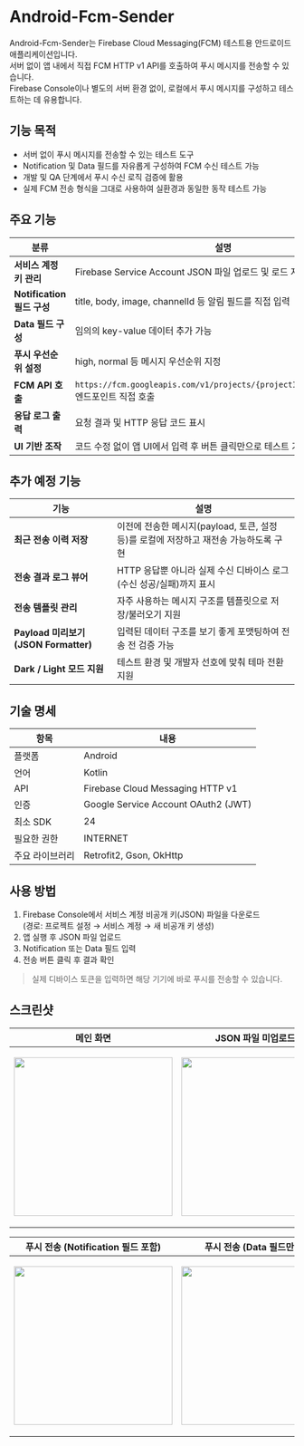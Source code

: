 # Android-Fcm-Sender

Android-Fcm-Sender는 Firebase Cloud Messaging(FCM) 테스트용 안드로이드 애플리케이션입니다.  
서버 없이 앱 내에서 직접 FCM HTTP v1 API를 호출하여 푸시 메시지를 전송할 수 있습니다.  
Firebase Console이나 별도의 서버 환경 없이, 로컬에서 푸시 메시지를 구성하고 테스트하는 데 유용합니다.


## 기능 목적

- 서버 없이 푸시 메시지를 전송할 수 있는 테스트 도구
- Notification 및 Data 필드를 자유롭게 구성하여 FCM 수신 테스트 가능
- 개발 및 QA 단계에서 푸시 수신 로직 검증에 활용
- 실제 FCM 전송 형식을 그대로 사용하여 실환경과 동일한 동작 테스트 가능


## 주요 기능

| 분류 | 설명 |
|------|------|
| **서비스 계정 키 관리** | Firebase Service Account JSON 파일 업로드 및 로드 지원 |
| **Notification 필드 구성** | title, body, image, channelId 등 알림 필드를 직접 입력 |
| **Data 필드 구성** | 임의의 key-value 데이터 추가 가능 |
| **푸시 우선순위 설정** | high, normal 등 메시지 우선순위 지정 |
| **FCM API 호출** | `https://fcm.googleapis.com/v1/projects/{projectId}/messages:send` 엔드포인트 직접 호출 |
| **응답 로그 출력** | 요청 결과 및 HTTP 응답 코드 표시 |
| **UI 기반 조작** | 코드 수정 없이 앱 UI에서 입력 후 버튼 클릭만으로 테스트 가능 |


## 추가 예정 기능

| 기능 | 설명 |
|------|------|
| **최근 전송 이력 저장** | 이전에 전송한 메시지(payload, 토큰, 설정 등)를 로컬에 저장하고 재전송 가능하도록 구현 |
| **전송 결과 로그 뷰어** | HTTP 응답뿐 아니라 실제 수신 디바이스 로그(수신 성공/실패)까지 표시 |
| **전송 템플릿 관리** | 자주 사용하는 메시지 구조를 템플릿으로 저장/불러오기 지원 |
| **Payload 미리보기 (JSON Formatter)** | 입력된 데이터 구조를 보기 좋게 포맷팅하여 전송 전 검증 가능 |
| **Dark / Light 모드 지원** | 테스트 환경 및 개발자 선호에 맞춰 테마 전환 지원 |


## 기술 명세

| 항목 | 내용 |
|------|------|
| 플랫폼 | Android |
| 언어 | Kotlin |
| API | Firebase Cloud Messaging HTTP v1 |
| 인증 | Google Service Account OAuth2 (JWT) |
| 최소 SDK | 24 |
| 필요한 권한 | INTERNET |
| 주요 라이브러리 | Retrofit2, Gson, OkHttp |


## 사용 방법

1. Firebase Console에서 서비스 계정 비공개 키(JSON) 파일을 다운로드  
   (경로: 프로젝트 설정 → 서비스 계정 → 새 비공개 키 생성)
2. 앱 실행 후 JSON 파일 업로드
3. Notification 또는 Data 필드 입력
4. 전송 버튼 클릭 후 결과 확인

> 실제 디바이스 토큰을 입력하면 해당 기기에 바로 푸시를 전송할 수 있습니다.


## 스크린샷

| 메인 화면 | JSON 파일 미업로드 시 | Notification 속성 설정 |
|:--:|:--:|:--:|
| <p align="center"><img src="https://github.com/user-attachments/assets/164afd0c-24d8-4844-b578-472b9e864d4f" width="280" style="object-fit:contain;"></p> | <p align="center"><img src="https://github.com/user-attachments/assets/26c3e82c-7c24-43e5-af59-c08e98d37ef3" width="280" style="object-fit:contain;"></p> | <p align="center"><img src="https://github.com/user-attachments/assets/872da42c-231d-4512-b277-e2ccff9fb7e2" width="280" style="object-fit:contain;"></p> |

| 푸시 전송 (Notification 필드 포함) | 푸시 전송 (Data 필드만 포함) | 푸시 데이터 삭제 |
|:--:|:--:|:--:|
| <p align="center"><img src="https://github.com/user-attachments/assets/735ea9e4-8323-4938-9c5a-081711ea270e" width="280" style="object-fit:contain;"></p> | <p align="center"><img src="https://github.com/user-attachments/assets/23963942-7706-4584-b4d7-40589d1c4da9" width="280" style="object-fit:contain;"></p> | <p align="center"><img src="https://github.com/user-attachments/assets/e738fbde-8d34-425e-9f72-4ffeb551911a" width="280" style="object-fit:contain;"></p> |
